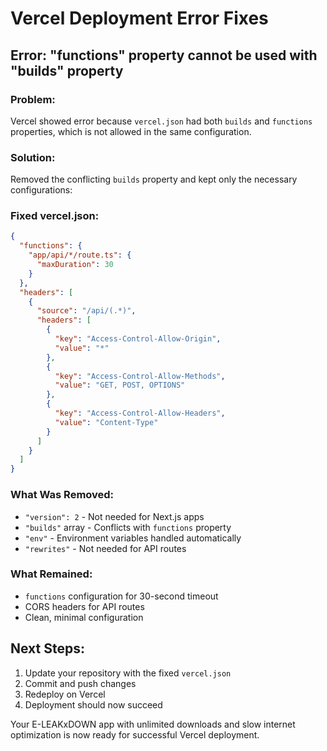 # Vercel Deployment Error Fixes

## Error: "functions" property cannot be used with "builds" property

### Problem:
Vercel showed error because `vercel.json` had both `builds` and `functions` properties, which is not allowed in the same configuration.

### Solution:
Removed the conflicting `builds` property and kept only the necessary configurations:

### Fixed vercel.json:
```json
{
  "functions": {
    "app/api/*/route.ts": {
      "maxDuration": 30
    }
  },
  "headers": [
    {
      "source": "/api/(.*)",
      "headers": [
        {
          "key": "Access-Control-Allow-Origin",
          "value": "*"
        },
        {
          "key": "Access-Control-Allow-Methods",
          "value": "GET, POST, OPTIONS"
        },
        {
          "key": "Access-Control-Allow-Headers",
          "value": "Content-Type"
        }
      ]
    }
  ]
}
```

### What Was Removed:
- `"version": 2` - Not needed for Next.js apps
- `"builds"` array - Conflicts with `functions` property
- `"env"` - Environment variables handled automatically
- `"rewrites"` - Not needed for API routes

### What Remained:
- `functions` configuration for 30-second timeout
- CORS headers for API routes
- Clean, minimal configuration

## Next Steps:
1. Update your repository with the fixed `vercel.json`
2. Commit and push changes
3. Redeploy on Vercel
4. Deployment should now succeed

Your E-LEAKxDOWN app with unlimited downloads and slow internet optimization is now ready for successful Vercel deployment.